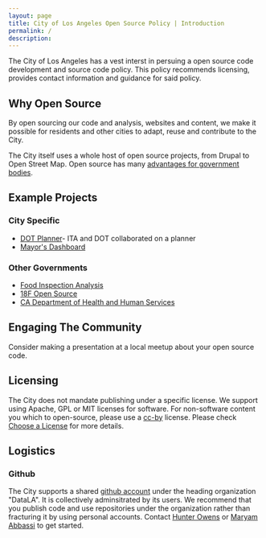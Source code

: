 ```yaml
---
layout: page
title: City of Los Angeles Open Source Policy | Introduction
permalink: /
description: 
---
```


The City of Los Angeles has a vest interst in persuing a open source code development and source code policy. This policy recommends licensing, provides contact information and guidance for said policy. 

## Why Open Source 
By open sourcing our code and analysis, websites and content, we make it possible for residents and other cities to adapt, reuse and contribute to the City. 

The City itself uses a whole host of open source projects, from Drupal to Open Street Map. Open source has many [advantages for government bodies](http://www.govtech.com/opinion/6-Benefits-of-Using-Open-Source-Software-in-Government.html). 

## Example Projects 
### City Specific 
* [DOT Planner](https://github.com/datala/dot-planner)- ITA and DOT collaborated on a planner 
* [Mayor's Dashboard](https://github.com/datala/bradley-tower)

### Other Governments
* [Food Inspection Analysis](https://github.com/Chicago/food-inspections-evaluation)
* [18F Open Source](https://github.com/)
* [CA Department of Health and Human Services](https://github.com/chhsdata)



## Engaging The Community 
Consider making a presentation at a local meetup about your open source code. 

## Licensing
The City does not mandate publishing under a specific license. We support using Apache, GPL or MIT licenses for software. For non-software content you which to open-source, please use a [cc-by](https://choosealicense.com/non-software/) license. Please check [Choose a License](https://choosealicense.com/) for more details. 

## Logistics 
### Github
The City supports a shared [github account](https://github.com/datala) under the heading organization "DataLA". It is collectively adminsitrated by its users. We recommend that you publish code and use repositories under the organization rather than fracturing it by using personal accounts. Contact [Hunter Owens](mailto://hunter.owens@lacity.org) or [Maryam Abbassi](mailto://maryam.abbassi@lacity.org) to get started. 
